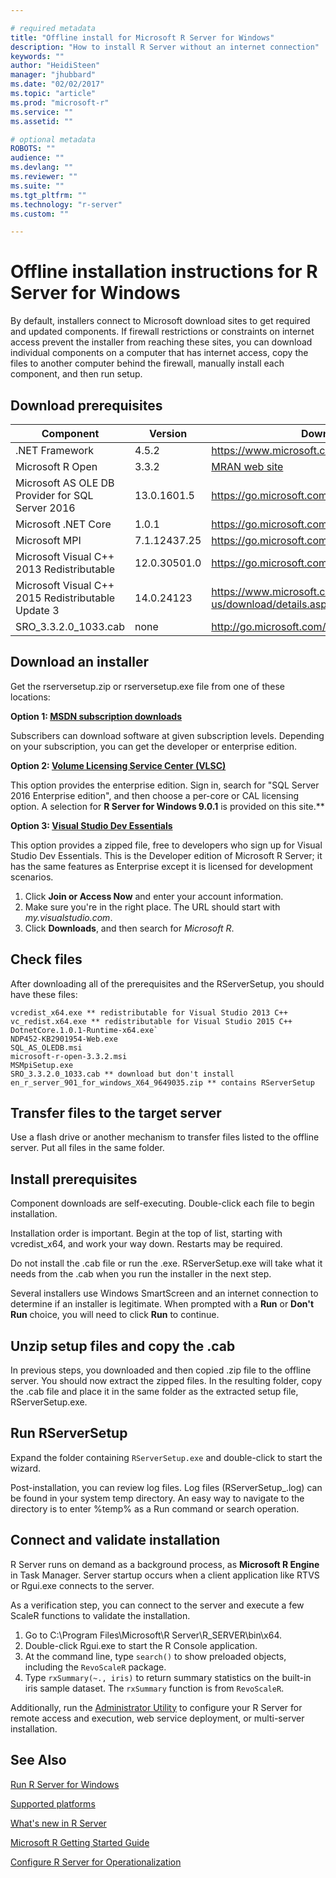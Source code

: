 ```yaml
---

# required metadata
title: "Offline install for Microsoft R Server for Windows"
description: "How to install R Server without an internet connection"
keywords: ""
author: "HeidiSteen"
manager: "jhubbard"
ms.date: "02/02/2017"
ms.topic: "article"
ms.prod: "microsoft-r"
ms.service: ""
ms.assetid: ""

# optional metadata
ROBOTS: ""
audience: ""
ms.devlang: ""
ms.reviewer: ""
ms.suite: ""
ms.tgt_pltfrm: ""
ms.technology: "r-server"
ms.custom: ""

---
```


# Offline installation instructions for R Server for Windows

By default, installers connect to Microsoft download sites to get required and updated components. If firewall restrictions or constraints on internet access prevent the installer from reaching these sites, you can download individual components on a computer that has internet access, copy the files to another computer behind the firewall, manually install each component, and then run setup.

## Download prerequisites

| Component | Version | Download Link |
|-----------|---------|--------|
| .NET Framework | 4.5.2 | https://www.microsoft.com/net/download/framework |
| Microsoft R Open | 3.3.2 | [MRAN web site](https://mran.microsoft.com/download/) |
| Microsoft AS OLE DB Provider for SQL Server 2016 | 13.0.1601.5 | https://go.microsoft.com/fwlink/?linkid=834405 |
| Microsoft .NET Core | 1.0.1 | https://go.microsoft.com/fwlink/?linkid=834319 |
| Microsoft MPI | 7.1.12437.25 | https://go.microsoft.com/fwlink/?linkid=834316 |
| Microsoft Visual C++ 2013 Redistributable | 12.0.30501.0 | https://go.microsoft.com/fwlink/?linkid=799853 |
| Microsoft Visual C++ 2015 Redistributable Update 3 | 14.0.24123 | https://www.microsoft.com/en-us/download/details.aspx?id=52685 |
| SRO_3.3.2.0_1033.cab| none | http://go.microsoft.com/fwlink/?LinkID=834568 |

## Download an installer

Get the rserversetup.zip or rserversetup.exe file from one of these locations: 

**Option 1: [MSDN subscription downloads](https://msdn.microsoft.com/subscriptions/downloads/hh442898.aspx)**

Subscribers can download software at given subscription levels. Depending on your subscription, you can get the developer or enterprise edition.

**Option 2: [Volume Licensing Service Center (VLSC)](http://go.microsoft.com/fwlink/?LinkId=717966&clcid=0x409)** 

This option provides the enterprise edition. Sign in, search for "SQL Server 2016 Enterprise edition", and then choose a per-core or CAL licensing option. A selection for **R Server for Windows 9.0.1** is provided on this site.**

**Option 3: [Visual Studio Dev Essentials](http://go.microsoft.com/fwlink/?LinkId=717968&clcid=0x409)** 

This option provides a zipped file, free to developers who sign up for Visual Studio Dev Essentials. This is the Developer edition of Microsoft R Server; it has the same features as Enterprise except it is licensed for development scenarios.

1. Click **Join or Access Now** and enter your account information.
2. Make sure you're in the right place. The URL should start with *my.visualstudio.com*.
3. Click **Downloads**, and then search for *Microsoft R*.

## Check files

After downloading all of the prerequisites and the RServerSetup, you should have these files:

    vcredist_x64.exe ** redistributable for Visual Studio 2013 C++
    vc_redist.x64.exe ** redistributable for Visual Studio 2015 C++
    DotnetCore.1.0.1-Runtime-x64.exe`
    NDP452-KB2901954-Web.exe
    SQL_AS_OLEDB.msi
    microsoft-r-open-3.3.2.msi
    MSMpiSetup.exe
    SRO_3.3.2.0_1033.cab ** download but don't install
    en_r_server_901_for_windows_X64_9649035.zip ** contains RServerSetup

## Transfer files to the target server

Use a flash drive or another mechanism to transfer files listed to the offline server. Put all files in the same folder.

## Install prerequisites

Component downloads are self-executing. Double-click each file to begin installation. 

Installation order is important. Begin at the top of list, starting with vcredist_x64, and work your way down. Restarts may be required.

Do not install the .cab file or run the .exe. RServerSetup.exe will take what it needs from the .cab when you run the installer in the next step.

Several installers use Windows SmartScreen and an internet connection to determine if an installer is legitimate. When prompted with a **Run** or **Don't Run** choice, you will need to click **Run** to continue.

## Unzip setup files and copy the .cab

In previous steps, you downloaded and then copied .zip file to the offline server. You should now extract the zipped files. In the resulting folder, copy the .cab file and place it in the same folder as the extracted setup file, RServerSetup.exe.

## Run RServerSetup

Expand the folder containing `RServerSetup.exe` and double-click to start the wizard. 

Post-installation, you can review log files. Log files (RServerSetup_<timestamp>.log) can be found in your system temp directory. An easy way to navigate to the directory is to enter %temp% as a Run command or search operation.

## Connect and validate installation

R Server runs on demand as a background process, as **Microsoft R Engine** in Task Manager. Server startup occurs when a client application like RTVS or Rgui.exe connects to the server.

As a verification step, you can connect to the server and execute a few ScaleR functions to validate the installation.

1. Go to C:\Program Files\Microsoft\R Server\R_SERVER\bin\x64.
2. Double-click Rgui.exe to start the R Console application.
3. At the command line, type `search()` to show preloaded objects, including the `RevoScaleR` package. 
4. Type `rxSummary(~., iris)` to return summary statistics on the built-in iris sample dataset. The `rxSummary` function is from `RevoScaleR`. 

Additionally, run the [Administrator Utility](operationalize/admin-utility.md) to configure your R Server for remote access and execution, web service deployment, or multi-server installation.

## See Also

[Run R Server for Windows](rserver-install-windows.md)

[Supported platforms](rserver-install-supported-platforms.md)

[What's new in R Server](notes/r-server-notes.md)

[Microsoft R Getting Started Guide](microsoft-r-getting-started.md)

[Configure R Server for Operationalization](operationalize/configuration-initial.md)
